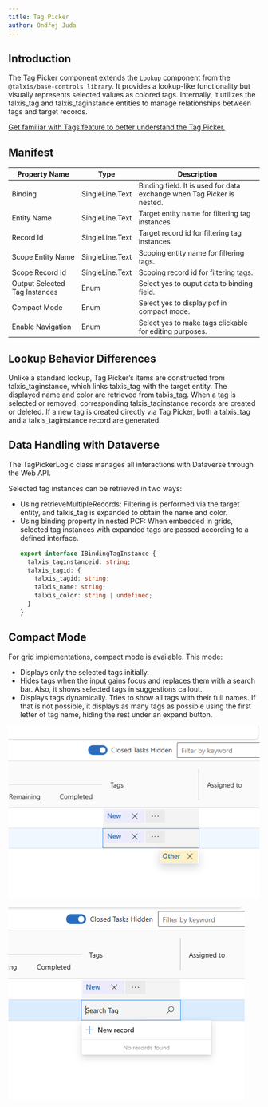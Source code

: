 ```yaml
---
title: Tag Picker
author: Ondřej Juda
---
```


## Introduction

The Tag Picker component extends the `Lookup` component from the `@talxis/base-controls library`. It provides a lookup-like functionality but visually represents selected values as colored tags. Internally, it utilizes the talxis_tag and talxis_taginstance entities to manage relationships between tags and target records.

[Get familiar with Tags feature to better understand the Tag Picker.](/en/developer-guide/applications/modules/bootstrap/tags/)

## Manifest

| Property Name                 | Type            | Description                                                            |
|-------------------------------|-----------------|------------------------------------------------------------------------|
| Binding                       | SingleLine.Text | Binding field. It is used for data exchange when Tag Picker is nested. |
| Entity Name                   | SingleLine.Text | Target entity name for filtering tag instances.                        |
| Record Id                     | SingleLine.Text | Target record id for filtering tag instances                           |
| Scope Entity Name             | SingleLine.Text | Scoping entity name for filtering tags.                                |
| Scope Record Id               | SingleLine.Text | Scoping record id for filtering tags.                                  |
| Output Selected Tag Instances | Enum            | Select yes to ouput data to binding field.                             |
| Compact Mode                  | Enum            | Select yes to display pcf in compact mode.                             |
| Enable Navigation             | Enum            | Select yes to make tags clickable for editing purposes.                |

## Lookup Behavior Differences

Unlike a standard lookup, Tag Picker’s items are constructed from talxis_taginstance, which links talxis_tag with the target entity. The displayed name and color are retrieved from talxis_tag. When a tag is selected or removed, corresponding talxis_taginstance records are created or deleted. If a new tag is created directly via Tag Picker, both a talxis_tag and a talxis_taginstance record are generated.

## Data Handling with Dataverse

The TagPickerLogic class manages all interactions with Dataverse through the Web API. 

Selected tag instances can be retrieved in two ways:

- Using retrieveMultipleRecords: Filtering is performed via the target entity, and talxis_tag is expanded to obtain the name and color.
- Using binding property in nested PCF: When embedded in grids, selected tag instances with expanded tags are passed according to a defined interface.
  ```typescript
  export interface IBindingTagInstance {
    talxis_taginstanceid: string;
    talxis_tagid: {
      talxis_tagid: string;
      talxis_name: string;
      talxis_color: string | undefined;
    }
  }
  ```

## Compact Mode

For grid implementations, compact mode is available. This mode:

- Displays only the selected tags initially.
- Hides tags when the input gains focus and replaces them with a search bar. Also, it shows selected tags in suggestions callout.
- Displays tags dynamically. Tries to show all tags with their full names. If that is not possible, it displays as many tags as possible using the first letter of tag name, hiding the rest under an expand button.

![Compact Mode 1](/.attachments/applications/Controls/TagPicker/tagpicker-compactmode-1.png)

![Compact Mode 2](/.attachments/applications/Controls/TagPicker/tagpicker-compactmode-2.png)
